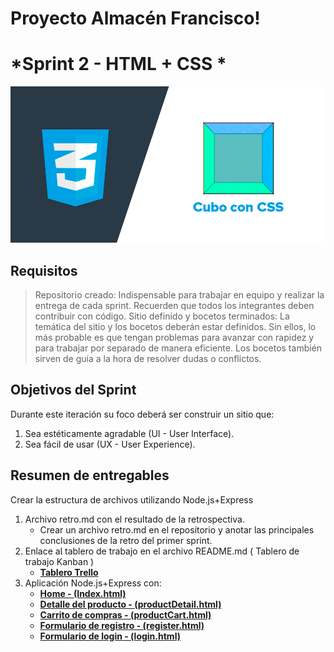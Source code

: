 # Proyecto Almacén Francisco!
# *Sprint 2 - HTML + CSS *

<img width="600" height="250"  alt="Equipo Scrum" src="https://github.com/dcornejofmq/grupo_3_almacenFrancisco/blob/master/design/Img/Html_CSS.gif">


## Requisitos
>Repositorio creado: Indispensable para trabajar en equipo y realizar la entrega de cada sprint. Recuerden que todos los integrantes deben contribuir con código.
>Sitio definido y bocetos terminados: La temática del sitio y los bocetos deberán estar definidos. Sin ellos, lo más probable es que tengan problemas para avanzar con rapidez y para trabajar por separado de manera eficiente. Los bocetos también sirven de guía a la hora de resolver dudas o conflictos.


## Objetivos del Sprint 

Durante este iteración su foco deberá ser construir un sitio que:
1. Sea estéticamente agradable (UI - User Interface).
2. Sea fácil de usar (UX - User Experience).

## Resumen de entregables


Crear la estructura de archivos utilizando Node.js+Express

1. Archivo retro.md con el resultado de la retrospectiva.
	- Crear un archivo retro.md en el repositorio y anotar las principales conclusiones de la retro del primer sprint.
2. Enlace al tablero de trabajo en el archivo README.md ( Tablero de trabajo Kanban )
	- [**Tablero Trello**](https://trello.com/b/1PzVClHh/proyecto-almac%C3%A9n-francisco-grupo-3 "Tablero Trello")
3. Aplicación Node.js+Express con:
	- [**Home - (Index.html)**](https://github.com/dcornejofmq/grupo_3_almacenFrancisco/blob/master/app/public/index.html)	
	- [**Detalle del producto - (productDetail.html)**](https://github.com/dcornejofmq/grupo_3_almacenFrancisco/blob/master/app/public/productDetail.html)	
	- [**Carrito de compras - (productCart.html)**](https://github.com/dcornejofmq/grupo_3_almacenFrancisco/blob/master/app/public/productCart.html)	
	- [**Formulario de registro - (register.html)**](https://github.com/dcornejofmq/grupo_3_almacenFrancisco/blob/master/app/public/register.html)	
	- [**Formulario de login - (login.html)**](https://github.com/dcornejofmq/grupo_3_almacenFrancisco/blob/master/app/public/login.html)
